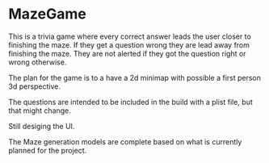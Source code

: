 # MazeGame
This is a trivia game where every correct answer leads the user closer to finishing the maze. If they get a question wrong they are lead away from finishing the maze. They are not alerted if they got the question right or wrong otherwise.

The plan for the game is to a have a 2d minimap with possible a first person 3d perspective.

The questions are intended to be included in the build with a plist file, but that might change.

Still desiging the UI.

The Maze generation models are complete based on what is currently planned for the project.
